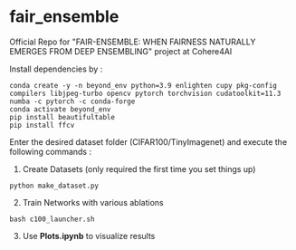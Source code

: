 # fair_ensemble

Official Repo for "FAIR-ENSEMBLE: WHEN FAIRNESS NATURALLY
EMERGES FROM DEEP ENSEMBLING" project at Cohere4AI

Install dependencies by : 
```
conda create -y -n beyond_env python=3.9 enlighten cupy pkg-config compilers libjpeg-turbo opencv pytorch torchvision cudatoolkit=11.3 numba -c pytorch -c conda-forge
conda activate beyond_env
pip install beautifultable
pip install ffcv
```

Enter the desired dataset folder (CIFAR100/TinyImagenet) and execute the following commands :

1. Create Datasets (only required the first time you set things up)
```
python make_dataset.py 
```

2. Train Networks with various ablations
```
bash c100_launcher.sh
```

3. Use **Plots.ipynb** to visualize results
